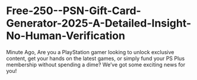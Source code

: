 # Free-250--PSN-Gift-Card-Generator-2025-A-Detailed-Insight-No-Human-Verification
Minute Ago, Are you a PlayStation gamer looking to unlock exclusive content, get your hands on the latest games, or simply fund your PS Plus membership without spending a dime? We’ve got some exciting news for you!
